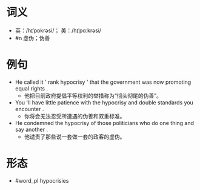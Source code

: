 # 词义
- 英：/hɪˈpɒkrəsi/； 美：/hɪˈpɑːkrəsi/
- #n 虚伪；伪善
# 例句
- He called it ' rank hypocrisy ' that the government was now promoting equal rights .
	- 他把目前政府提倡平等权利的举措称为“彻头彻尾的伪善”。
- You 'll have little patience with the hypocrisy and double standards you encounter .
	- 你将会无法忍受所遭遇的伪善和双重标准。
- He condemned the hypocrisy of those politicians who do one thing and say another .
	- 他谴责了那些说一套做一套的政客的虚伪。
# 形态
- #word_pl hypocrisies
